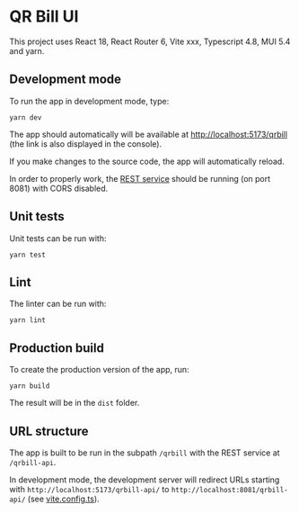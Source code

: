 # QR Bill UI

This project uses React 18, React Router 6, Vite xxx, Typescript 4.8, MUI 5.4 and yarn.


## Development mode

To run the app in development mode, type:

```
yarn dev
```

The app should automatically will be available at [http://localhost:5173/qrbill](http://localhost:5173/qrbill) (the link is also displayed in the console).

If you make changes to the source code, the app will automatically reload.

In order to properly work, the [REST service](../service/) should be running (on port 8081) with CORS disabled.


## Unit tests

Unit tests can be run with:

```
yarn test
```


## Lint

The linter can be run with:

```
yarn lint
```


## Production build

To create the production version of the app, run:

```
yarn build
```

The result will be in the `dist` folder.


## URL structure

The app is built to be run in the subpath `/qrbill` with the REST service at `/qrbill-api`.

In development mode, the development server will redirect URLs starting with `http://localhost:5173/qrbill-api/` to `http://localhost:8081/qrbill-api/` (see [vite.config.ts](vite.config.ts)).
